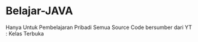 # Belajar-JAVA
Hanya Untuk Pembelajaran Pribadi
Semua Source Code bersumber dari YT : Kelas Terbuka
